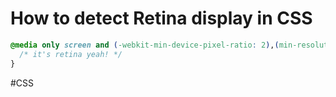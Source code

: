 # How to detect Retina display in CSS

```css
@media only screen and (-webkit-min-device-pixel-ratio: 2),(min-resolution: 192dpi) {
  /* it's retina yeah! */
}
```

#CSS 